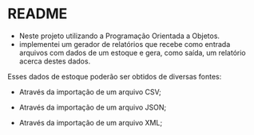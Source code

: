 #  README 

- Neste projeto utilizando a Programação Orientada a Objetos.
- implementei um gerador de relatórios que recebe como entrada arquivos com dados de um estoque e gera, como saída, um relatório acerca destes dados.

Esses dados de estoque poderão ser obtidos de diversas fontes:

- Através da importação de um arquivo CSV;

- Através da importação de um arquivo JSON;

- Através da importação de um arquivo XML;

